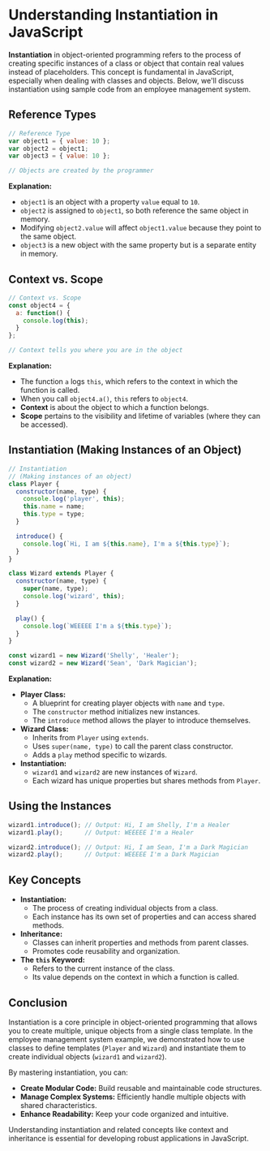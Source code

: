 # Understanding Instantiation in JavaScript

**Instantiation** in object-oriented programming refers to the process of creating specific instances of a class or object that contain real values instead of placeholders. This concept is fundamental in JavaScript, especially when dealing with classes and objects. Below, we'll discuss instantiation using sample code from an employee management system.

## Reference Types

```javascript
// Reference Type
var object1 = { value: 10 };
var object2 = object1;
var object3 = { value: 10 };

// Objects are created by the programmer
```

**Explanation:**

- `object1` is an object with a property `value` equal to `10`.
- `object2` is assigned to `object1`, so both reference the same object in memory.
- Modifying `object2.value` will affect `object1.value` because they point to the same object.
- `object3` is a new object with the same property but is a separate entity in memory.

## Context vs. Scope

```javascript
// Context vs. Scope
const object4 = {
  a: function() {
    console.log(this);
  }
};

// Context tells you where you are in the object
```

**Explanation:**

- The function `a` logs `this`, which refers to the context in which the function is called.
- When you call `object4.a()`, `this` refers to `object4`.
- **Context** is about the object to which a function belongs.
- **Scope** pertains to the visibility and lifetime of variables (where they can be accessed).

## Instantiation (Making Instances of an Object)

```javascript
// Instantiation
// (Making instances of an object)
class Player {
  constructor(name, type) {
    console.log('player', this);
    this.name = name;
    this.type = type;
  }

  introduce() {
    console.log(`Hi, I am ${this.name}, I'm a ${this.type}`);
  }
}

class Wizard extends Player {
  constructor(name, type) {
    super(name, type);
    console.log('wizard', this);
  }

  play() {
    console.log(`WEEEEE I'm a ${this.type}`);
  }
}

const wizard1 = new Wizard('Shelly', 'Healer');
const wizard2 = new Wizard('Sean', 'Dark Magician');
```

**Explanation:**

- **Player Class:**
  - A blueprint for creating player objects with `name` and `type`.
  - The `constructor` method initializes new instances.
  - The `introduce` method allows the player to introduce themselves.
- **Wizard Class:**
  - Inherits from `Player` using `extends`.
  - Uses `super(name, type)` to call the parent class constructor.
  - Adds a `play` method specific to wizards.
- **Instantiation:**
  - `wizard1` and `wizard2` are new instances of `Wizard`.
  - Each wizard has unique properties but shares methods from `Player`.

## Using the Instances

```javascript
wizard1.introduce(); // Output: Hi, I am Shelly, I'm a Healer
wizard1.play();      // Output: WEEEEE I'm a Healer

wizard2.introduce(); // Output: Hi, I am Sean, I'm a Dark Magician
wizard2.play();      // Output: WEEEEE I'm a Dark Magician
```

## Key Concepts

- **Instantiation:**
  - The process of creating individual objects from a class.
  - Each instance has its own set of properties and can access shared methods.
- **Inheritance:**
  - Classes can inherit properties and methods from parent classes.
  - Promotes code reusability and organization.
- **The `this` Keyword:**
  - Refers to the current instance of the class.
  - Its value depends on the context in which a function is called.

## Conclusion

Instantiation is a core principle in object-oriented programming that allows you to create multiple, unique objects from a single class template. In the employee management system example, we demonstrated how to use classes to define templates (`Player` and `Wizard`) and instantiate them to create individual objects (`wizard1` and `wizard2`).

By mastering instantiation, you can:

- **Create Modular Code:** Build reusable and maintainable code structures.
- **Manage Complex Systems:** Efficiently handle multiple objects with shared characteristics.
- **Enhance Readability:** Keep your code organized and intuitive.

Understanding instantiation and related concepts like context and inheritance is essential for developing robust applications in JavaScript.
